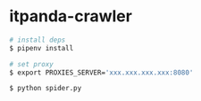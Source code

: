 # itpanda-crawler

```bash
# install deps
$ pipenv install

# set proxy
$ export PROXIES_SERVER='xxx.xxx.xxx.xxx:8080'

$ python spider.py
```